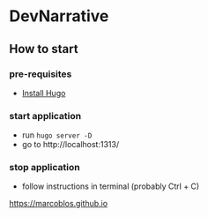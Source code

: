 # DevNarrative

## How to start

### pre-requisites

- [Install Hugo](https://gohugo.io/installation/macos/#package-managers)

### start application

- run `hugo server -D`
- go to http://localhost:1313/

### stop application

- follow instructions in terminal (probably Ctrl + C)

https://marcoblos.github.io
